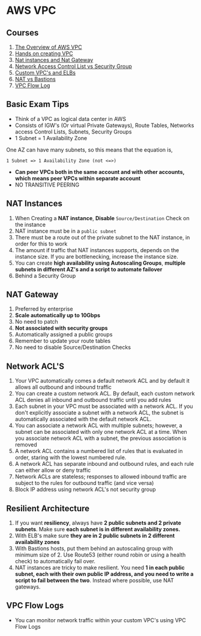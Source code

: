# AWS VPC

## Courses

1. [The Overview of AWS VPC](1Overview.md)
2. [Hands on creating VPC](2Hands_on_VPC.md)
3. [Nat instances and Nat Gateway](3Hands_on_NAT.md)
4. [Network Access Control List vs Security Group](4Network_ACL.md)
5. [Custom VPC's and ELBs](5ELB_Tip.md)
6. [NAT vs Bastions](6Nat_Bastion.md)
7. [VPC Flow Log](7VPC_flowlog.md)


## Basic Exam Tips

*  Think of a VPC as logical data center in AWS
*  Consists of IGW's (Or virtual Private Gateways), Route Tables, Networks access Control Lists, Subnets, Security Groups
*  1 Subnet = 1 Availability Zone

One AZ can have many subnets,  so this means that the equation is,

```
1 Subnet => 1 Availability Zone (not <=>)
```

* **Can peer VPCs both in the same account and with other accounts, which means peer VPCs within separate account**
* NO TRANSITIVE PEERING


## NAT Instances

1. When Creating a **NAT instance**, **Disable** `Source/Destination` Check on the instance
2. NAT instance must be in a `public subnet`
3. There must be a route out of the private subnet to the NAT instance, in order for this to work
4. The amount if traffic that NAT instances supports, depends on the instance size. If you are bottlenecking, increase the instance size.
5. You can create **high availability using Autoscaling Groups**, **multiple subnets in different AZ's and a script to automate failover**
6. Behind a Security Group


## NAT Gateway

1. Preferred by enterprise
2. **Scale automatically up to 10Gbps**
3. No need to patch
4. **Not associated with security groups**
5. Automatically assigned a public groups
6. Remember to update your route tables
7. No need to disable Source/Destination Checks


## Network ACL'S

1. Your VPC automatically comes a default network ACL and by default it allows all outbound and inbound traffic
2. You can create a custom network ACL. By default, each custom network ACL denies all inbound and outbound traffic until you add rules
3. Each subnet in your VPC must be associated with a network ACL. If you don't explicitly associate a subnet with a network ACL, the subnet is automatically associated with the default network ACL.
4. You can associate a network ACL with multiple subnets; however, a subnet can be associated with only one network ACL at a time. When you associate network ACL with a subnet, the previous association is removed
5. A network ACL contains a numbered list of rules that is evaluated in order, staring with the lowest numbered rule.
6. A network ACL has separate inbound and outbound rules, and each rule can either allow or deny traffic
7. Network ACLs are stateless; responses to allowed inbound traffic are subject to the rules for outbound traffic (and vice versa)
8. Block IP address using network ACL's not security group


## Resilient Architecture 

1. If you want **resiliency**, always have **2 public subnets and 2 private subnets**. Make sure **each subnet is in different availability zones.**
2. With ELB's make sure **they are in 2 public subnets in 2 different availability zones**
3. With Bastions hosts, put them behind an autoscaling group with minimum size of 2. Use Route53 (either round robin or using a health check) to automatically fail over.
4. NAT instances are tricky to make resilient. You need **1 in each public subnet, each with their own public IP address, and you need to write a script to fail between the two**. Instead where possible, use NAT gateways.


## VPC Flow Logs

* You can monitor network traffic within your custom VPC's using VPC Flow Logs




